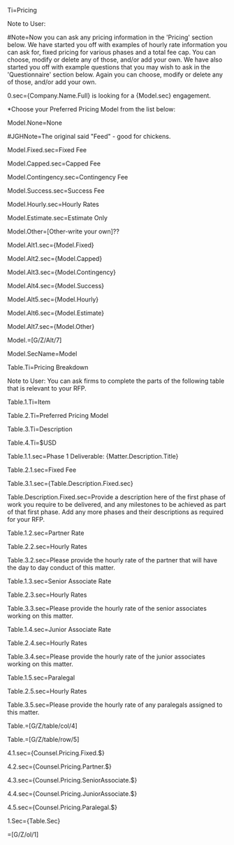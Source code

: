 ﻿
Ti=Pricing

Note to User:

#Note=Now you can ask any pricing information in the 'Pricing' section below. We have started you off with examples of hourly rate information you can ask for, fixed pricing for various phases and a total fee cap. You can choose, modify or delete any of those, and/or add your own.  We have also started you off with example questions that you may wish to ask in the 'Questionnaire' section below. Again you can choose, modify or delete any of those, and/or add your own. 

0.sec={Company.Name.Full} is looking for a {Model.sec} engagement. 		

*Choose your Preferred Pricing Model from the list below: 

Model.None=None

#JGHNote=The original said "Feed" - good for chickens.

Model.Fixed.sec=Fixed Fee

Model.Capped.sec=Capped Fee

Model.Contingency.sec=Contingency Fee

Model.Success.sec=Success Fee

Model.Hourly.sec=Hourly Rates

Model.Estimate.sec=Estimate Only

Model.Other=[Other-write your own]??


Model.Alt1.sec={Model.Fixed}

Model.Alt2.sec={Model.Capped}

Model.Alt3.sec={Model.Contingency}

Model.Alt4.sec={Model.Success}

Model.Alt5.sec={Model.Hourly}

Model.Alt6.sec={Model.Estimate}

Model.Alt7.sec={Model.Other}

Model.=[G/Z/Alt/7]

Model.SecName=Model

Table.Ti=Pricing Breakdown

Note to User:
You can ask firms to complete the parts of the following table that is relevant to your RFP.

Table.1.Ti=Item

Table.2.Ti=Preferred Pricing Model

Table.3.Ti=Description

Table.4.Ti=$USD

Table.1.1.sec=Phase 1 Deliverable: {Matter.Description.Title}

Table.2.1.sec=Fixed Fee

Table.3.1.sec={Table.Description.Fixed.sec}

Table.Description.Fixed.sec=Provide a description here of the first phase of work you require to be delivered, and any milestones to be achieved as part of that first phase. Add any more phases and their descriptions as required for your RFP. 	

Table.1.2.sec=Partner Rate

Table.2.2.sec=Hourly Rates

Table.3.2.sec=Please provide the hourly rate of the partner that will have the day to day conduct of this matter. 	

Table.1.3.sec=Senior Associate Rate

Table.2.3.sec=Hourly Rates

Table.3.3.sec=Please provide the hourly rate of the senior associates working on this matter. 	

Table.1.4.sec=Junior Associate Rate

Table.2.4.sec=Hourly Rates

Table.3.4.sec=Please provide the hourly rate of the junior associates working on this matter. 	

Table.1.5.sec=Paralegal

Table.2.5.sec=Hourly Rates

Table.3.5.sec=Please provide the hourly rate of any paralegals assigned to this matter. 	

Table.=[G/Z/table/col/4]

Table.=[G/Z/table/row/5]

4.1.sec={Counsel.Pricing.Fixed.$}

4.2.sec={Counsel.Pricing.Partner.$}

4.3.sec={Counsel.Pricing.SeniorAssociate.$}

4.4.sec={Counsel.Pricing.JuniorAssociate.$}

4.5.sec={Counsel.Pricing.Paralegal.$}

1.Sec={Table.Sec}

=[G/Z/ol/1]